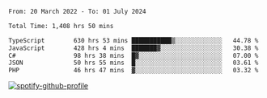 <!--START_SECTION:waka-->

```txt
From: 20 March 2022 - To: 01 July 2024

Total Time: 1,408 hrs 50 mins

TypeScript        630 hrs 53 mins ███████████▒░░░░░░░░░░░░░   44.78 %
JavaScript        428 hrs 4 mins  ███████▓░░░░░░░░░░░░░░░░░   30.38 %
C#                98 hrs 38 mins  █▓░░░░░░░░░░░░░░░░░░░░░░░   07.00 %
JSON              50 hrs 55 mins  █░░░░░░░░░░░░░░░░░░░░░░░░   03.61 %
PHP               46 hrs 47 mins  ▓░░░░░░░░░░░░░░░░░░░░░░░░   03.32 %
```

<!--END_SECTION:waka-->
[![spotify-github-profile](https://spotify-github-profile.vercel.app/api/view?uid=c00zprrvy9xiloa9qnco3hmng&cover_image=true&theme=novatorem&show_offline=false&background_color=121212&bar_color=53b14f&bar_color_cover=false)](https://spotify-github-profile.vercel.app/api/view?uid=c00zprrvy9xiloa9qnco3hmng&redirect=true)



